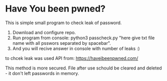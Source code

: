 # Have You been pwned?
This is simple small program to check leak of password.

1. Download and configure repo.
2. Run program from console:
python3 passcheck.py "here give txt file name with all psswors separated by spacebar".
3. And you will recive answer in console with number of leaks :)

to chcek leak was used API from: https://haveibeenpwned.com/

This method is more secured. File after use schould be cleared and deleted - it don't left passwords in memory.